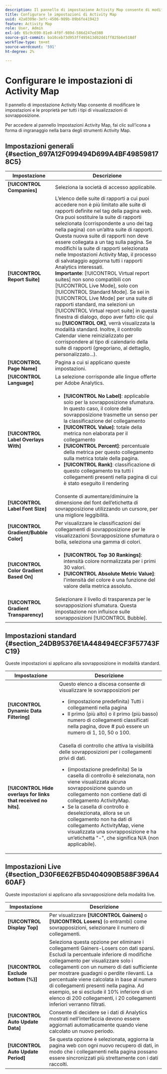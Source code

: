 ```yaml
---
description: Il pannello di impostazione Activity Map consente di modificare le impostazioni e le proprietà per tutti i tipi di visualizzazioni di sovrapposizione.
title: Configurare le impostazioni di Activity Map
uuid: 42a0309e-3efc-4506-989b-09b6fe419423
feature: Activity Map
role: User, Admin
exl-id: 65c9c690-81e0-4f0f-989d-586d247ed380
source-git-commit: ba10ceb73d953ff495613d02dd1ff825b6e518df
workflow-type: tm+mt
source-wordcount: '591'
ht-degree: 2%

---
```


# Configurare le impostazioni di Activity Map

Il pannello di impostazione Activity Map consente di modificare le impostazioni e le proprietà per tutti i tipi di visualizzazioni di sovrapposizione.

Per accedere al pannello Impostazioni Activity Map, fai clic sull’icona a forma di ingranaggio nella barra degli strumenti Activity Map.

## Impostazioni generali {#section_697A12F099494D699A4BF498598178C5}

| Impostazione | Descrizione |
| --- | --- |
| **[!UICONTROL Companies]** | Seleziona la società di accesso applicabile. |
| **[!UICONTROL Report Suite]** | L’elenco delle suite di rapporti a cui puoi accedere non è più limitato alle suite di rapporti definite nel tag della pagina web. Ora puoi sostituire la suite di rapporti selezionata (corrispondente a uno dei tag nella pagina) con un’altra suite di rapporti. Questa nuova suite di rapporti non deve essere collegata a un tag sulla pagina. Se modifichi la suite di rapporti selezionata nelle Impostazioni Activity Map, il processo di salvataggio aggiorna tutti i rapporti Analytics interessati.<br>**Importante**: [!UICONTROL Virtual report suites] non sono compatibili con [!UICONTROL Live Mode], solo con [!UICONTROL Standard Mode]. Se sei in [!UICONTROL Live Mode] per una suite di rapporti standard, ma selezioni un [!UICONTROL Virtual report suite] in questa finestra di dialogo, dopo aver fatto clic qui su **[!UICONTROL OK]**, verrà visualizzata la modalità standard. Inoltre, il controllo Calendar viene reinizializzato per corrispondere al tipo di calendario della suite di rapporti (gregoriano, al dettaglio, personalizzato...). |
| **[!UICONTROL Page Name]** | Pagina a cui si applicano queste impostazioni. |
| **[!UICONTROL Language]** | La selezione corrisponde alle lingue offerte per Adobe Analytics. |
| **[!UICONTROL Label Overlays With]** | <ul><li>**[!UICONTROL No Label]**: applicabile solo per la sovrapposizione sfumatura. In questo caso, il colore della sovrapposizione trasmette un senso per la classificazione del collegamento</li><li>**[!UICONTROL Value]**: totale della metrica non elaborata per il collegamento</li><li>**[!UICONTROL Percent]**: percentuale della metrica per questo collegamento sulla metrica totale della pagina.</li><li>**[!UICONTROL Rank]**: classificazione di questo collegamento tra tutti i collegamenti presenti nella pagina di cui è stato eseguito il rendering</li></ul> |
| **[!UICONTROL Label Font Size]** | Consente di aumentare/diminuire la dimensione del font dell’etichetta di sovrapposizione utilizzando un cursore, per una migliore leggibilità. |
| **[!UICONTROL Gradient/Bubble Color]** | Per visualizzare le classificazioni dei collegamenti di sovrapposizione per le visualizzazioni Sovrapposizione sfumatura o bolla, seleziona una gamma di colori. |
| **[!UICONTROL Color Gradient Based On]** | <ul><li>**[!UICONTROL Top 30 Rankings]**: intensità colore normalizzata per i primi 30 valori.</li><li>**[!UICONTROL Absolute Metric Value]**: l&#39;intensità del colore è una funzione del valore della metrica assoluto.</li></ul> |
| **[!UICONTROL Gradient Transparency]** | Selezionare il livello di trasparenza per le sovrapposizioni sfumatura. Questa impostazione non influisce sulle sovrapposizioni [!UICONTROL Bubble]. |

## Impostazioni standard {#section_24DB95376E1A448494ECF3F57743FC19}

Queste impostazioni si applicano alla sovrapposizione in modalità standard.

| Impostazione | Descrizione |
| --- | --- |
| **[!UICONTROL Dynamic Data Filtering]** | Questo elenco a discesa consente di visualizzare le sovrapposizioni per<ul><li>(impostazione predefinita) Tutti i collegamenti nella pagina</li><li>Il primo (più alto) o il primo (più basso) numero di collegamenti classificati nella pagina, dove # può essere un numero di 1, 10, 50 o 100.</li></ul> |
| **[!UICONTROL Hide overlays for links that received no hits]**. | Casella di controllo che attiva la visibilità delle sovrapposizioni per i collegamenti privi di dati.<ul><li>(impostazione predefinita) Se la casella di controllo è selezionata, non viene visualizzata alcuna sovrapposizione quando un collegamento non contiene dati di collegamento ActivityMap.</li><li>Se la casella di controllo è deselezionata, allora se un collegamento non ha dati di collegamento ActivityMap, viene visualizzata una sovrapposizione e ha un’etichetta &quot;-&quot;, che significa N/A (non applicabile). |

## Impostazioni Live {#section_D30F6E62FB5D404090B588F396A460AF}

Queste impostazioni si applicano alla sovrapposizione della modalità live.

| Impostazione | Descrizione |
|---|---|
| **[!UICONTROL Display Top]** | Per visualizzare **[!UICONTROL Gainers]** o **[!UICONTROL Losers]** (o entrambi) come sovrapposizioni, selezionare il numero di collegamenti. |
| **[!UICONTROL Exclude bottom (%)]** | Seleziona questa opzione per eliminare i collegamenti Gainers-Losers con dati sparsi. Escludi la percentuale inferiore di modifiche collegamento per visualizzare solo i collegamenti con un numero di dati sufficiente per mostrare guadagni o perdite rilevanti. La percentuale viene calcolata in base al numero di collegamenti presenti nella pagina. Ad esempio, se si esclude il 10% inferiore di un elenco di 200 collegamenti, i 20 collegamenti inferiori verranno filtrati. |
| **[!UICONTROL Auto Update Data]** | Consente di decidere se i dati di Analytics mostrati nell’interfaccia devono essere aggiornati automaticamente quando viene calcolato un nuovo periodo. |
| **[!UICONTROL Auto Update Period]** | Se questa opzione è selezionata, aggiorna la pagina web con ogni nuovo recupero di dati, in modo che i collegamenti nella pagina possano essere sincronizzati più strettamente con i dati raccolti. |
